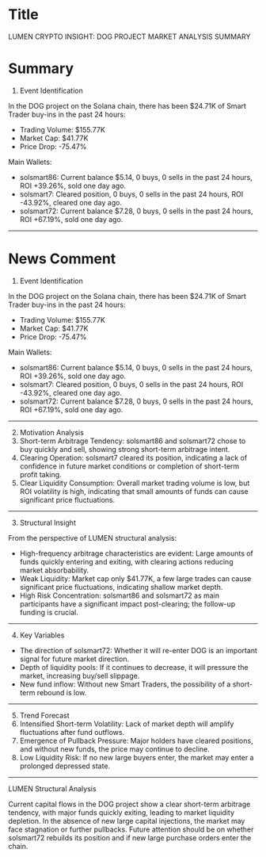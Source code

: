 # Title
LUMEN CRYPTO INSIGHT: DOG PROJECT MARKET ANALYSIS SUMMARY

# Summary
1. Event Identification

In the DOG project on the Solana chain, there has been $24.71K of Smart Trader buy-ins in the past 24 hours:
- Trading Volume: $155.77K
- Market Cap: $41.77K
- Price Drop: -75.47%

Main Wallets:
- solsmart86: Current balance $5.14, 0 buys, 0 sells in the past 24 hours, ROI +39.26%, sold one day ago.
- solsmart7: Cleared position, 0 buys, 0 sells in the past 24 hours, ROI -43.92%, cleared one day ago.
- solsmart72: Current balance $7.28, 0 buys, 0 sells in the past 24 hours, ROI +67.19%, sold one day ago.

---

# News Comment
1. Event Identification

In the DOG project on the Solana chain, there has been $24.71K of Smart Trader buy-ins in the past 24 hours:
- Trading Volume: $155.77K
- Market Cap: $41.77K
- Price Drop: -75.47%

Main Wallets:
- solsmart86: Current balance $5.14, 0 buys, 0 sells in the past 24 hours, ROI +39.26%, sold one day ago.
- solsmart7: Cleared position, 0 buys, 0 sells in the past 24 hours, ROI -43.92%, cleared one day ago.
- solsmart72: Current balance $7.28, 0 buys, 0 sells in the past 24 hours, ROI +67.19%, sold one day ago.

---

2. Motivation Analysis
1. Short-term Arbitrage Tendency: solsmart86 and solsmart72 chose to buy quickly and sell, showing strong short-term arbitrage intent.
2. Clearing Operation: solsmart7 cleared its position, indicating a lack of confidence in future market conditions or completion of short-term profit taking.
3. Clear Liquidity Consumption: Overall market trading volume is low, but ROI volatility is high, indicating that small amounts of funds can cause significant price fluctuations.

---

3. Structural Insight

From the perspective of LUMEN structural analysis:
- High-frequency arbitrage characteristics are evident: Large amounts of funds quickly entering and exiting, with clearing actions reducing market absorbability.
- Weak Liquidity: Market cap only $41.77K, a few large trades can cause significant price fluctuations, indicating shallow market depth.
- High Risk Concentration: solsmart86 and solsmart72 as main participants have a significant impact post-clearing; the follow-up funding is crucial.

---

4. Key Variables
- The direction of solsmart72: Whether it will re-enter DOG is an important signal for future market direction.
- Depth of liquidity pools: If it continues to decrease, it will pressure the market, increasing buy/sell slippage.
- New fund inflow: Without new Smart Traders, the possibility of a short-term rebound is low.

---

5. Trend Forecast
1. Intensified Short-term Volatility: Lack of market depth will amplify fluctuations after fund outflows.
2. Emergence of Pullback Pressure: Major holders have cleared positions, and without new funds, the price may continue to decline.
3. Low Liquidity Risk: If no new large buyers enter, the market may enter a prolonged depressed state.

---

LUMEN Structural Analysis

Current capital flows in the DOG project show a clear short-term arbitrage tendency, with major funds quickly exiting, leading to market liquidity depletion. In the absence of new large capital injections, the market may face stagnation or further pullbacks. Future attention should be on whether solsmart72 rebuilds its position and if new large purchase orders enter the chain.
